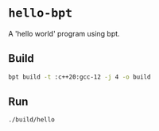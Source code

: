 # `hello-bpt`

A 'hello world' program using bpt.

## Build

```sh
bpt build -t :c++20:gcc-12 -j 4 -o build
```

## Run

```sh
./build/hello
```
